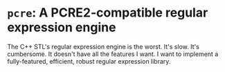 # `pcre`: A PCRE2-compatible regular expression engine

The C++ STL's regular expression engine is the worst.
It's slow. It's cumbersome. It doesn't have all the features I want.
I want to implement a fully-featured, efficient, robust regular expression library.

[//]: # (TODO: Finish.)
